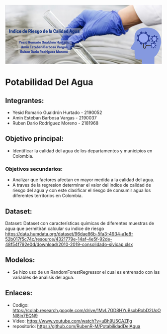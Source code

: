 
![alt text](https://github.com/RubenR-M/PotabilidadDelAgua/blob/main/banner.png)

# Potabilidad Del Agua

## Integrantes:
  * Yesid Romario Gualdrón Hurtado - 2190052
  * Amin Esteban Barbosa Vargas - 2190037
  * Ruben Dario Rodríguez Moreno - 2181968
  
## Objetivo principal:
  * Identificar la calidad del agua de los departamentos y municipios en Colombia.

### Objetivos secundarios:
  * Analizar que factores afectan en mayor medida a la calidad del agua.
  * A traves de la regresion determinar el valor del indice de calidad de riesgo del agua y con este clasificar el riesgo de consumir agua los diferentes       territorios en Colombia. 


## Dataset:
Dataset: Dataset con características químicas de diferentes muestras de agua que permitirán calcular su indice de riesgo
         https://data.humdata.org/dataset/96dae86b-5fa3-4934-a1e8-52b017f5c74c/resource/4321779e-14af-4e5f-92de-48f54f792e0d/download/2010-2019-consolidado-sivicap.xlsx
         
## Modelos:
  * Se hizo uso de un RandomForestRegressor el cual es entrenado con las variables de analisis del agua.

## Enlaces:
  * Codigo: https://colab.research.google.com/drive/1MvL7GD8HYuBsxbRobD2UoONl8jn7EQN9
  * Video: https://www.youtube.com/watch?v=uBh9U5CAZFg
  * repositorio: https://github.com/RubenR-M/PotabilidadDelAgua
